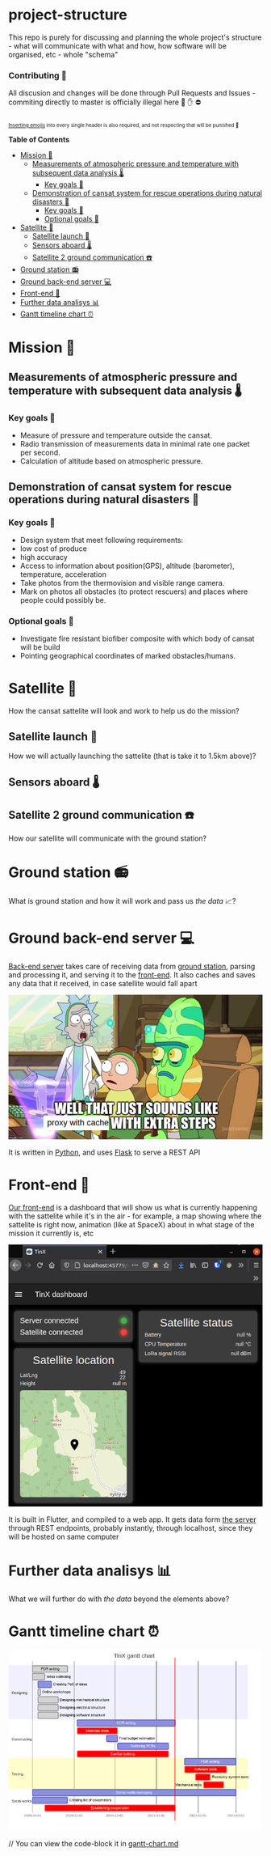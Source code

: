 # project-structure

This repo is purely for discussing and planning the whole project's structure - what will communicate with what and how, how software will be organised, etc - whole "schema"

### Contributing :pencil:
All discusion and changes will be done through Pull Requests and Issues - commiting directly to master is officially illegal here  :no_entry_sign: :hand: :no_entry:

<sub><sub>[Inserting emojis](https://gist.github.com/rxaviers/7360908) into every single header is also required, and not respecting that will be punished 🔪 </sub></sub>


<!-- START doctoc generated TOC please keep comment here to allow auto update -->
<!-- DON'T EDIT THIS SECTION, INSTEAD RE-RUN doctoc TO UPDATE -->
**Table of Contents**

- [Mission :rainbow:](#mission-rainbow)
  - [Measurements of atmospheric pressure and temperature with subsequent data analysis :thermometer:](#measurements-of-atmospheric-pressure-and-temperature-with-subsequent-data-analysis-thermometer)
    - [Key goals :key:](#key-goals-key)
  - [Demonstration of cansat system for rescue operations during natural disasters :volcano:](#demonstration-of-cansat-system-for-rescue-operations-during-natural-disasters-volcano)
    - [Key goals :key:](#key-goals-key-1)
    - [Optional goals :small_blue_diamond:](#optional-goals-small_blue_diamond)
- [Satellite :satellite:](#satellite-satellite)
  - [Satellite launch :rocket:](#satellite-launch-rocket)
  - [Sensors aboard :thermometer:](#sensors-aboard-thermometer)
  - [Satellite 2 ground communication :phone:](#satellite-2-ground-communication-phone)
- [Ground station :radio:](#ground-station-radio)
- [Ground back-end server :computer:](#ground-back-end-server-computer)
- [Front-end :iphone:](#front-end-iphone)
- [Further data analisys :bar_chart:](#further-data-analisys-bar_chart)
- [Gantt timeline chart :alarm_clock:](#gantt-timeline-chart-alarm_clock)

<!-- END doctoc generated TOC please keep comment here to allow auto update -->

# Mission :rainbow:
## Measurements of atmospheric pressure and temperature with subsequent data analysis :thermometer:

### Key goals :key:

 - Measure of pressure and temperature outside the cansat.
 - Radio transmission of measurements data in minimal rate one packet per second.
 - Calculation of altitude based on atmospheric pressure.

## Demonstration of cansat system for rescue operations during natural disasters :volcano:

### Key goals :key:

 - Design system that meet following requirements:
 - low cost of produce
 - high accuracy
 - Access to information about position(GPS), altitude (barometer), temperature, acceleration
 - Take photos from the thermovision and visible range camera.
 - Mark on photos all obstacles (to protect rescuers) and places where people could possibly be.

### Optional goals :small_blue_diamond:

 - Investigate fire resistant biofiber composite with which body of cansat will be build
 - Pointing geographical coordinates of marked obstacles/humans.

# Satellite :satellite:
How the cansat sattelite will look and work to help us do the mission?

## Satellite launch :rocket:
How we will actually launching the sattelite (that is take it to 1.5km above)?

## Sensors aboard :thermometer:

## Satellite 2 ground communication :phone:
How our satellite will communicate with the ground station?

# Ground station :radio:
What is ground station and how it will work and pass us *the data* :chart_with_upwards_trend:?

# Ground back-end server :computer:
[Back-end server](https://github.com/TinXsat/server) takes care of receiving data from [ground station](#ground-station-radio),
parsing and processing it, and serving it to the [front-end](#front-end-iphone).
It also caches and saves any data that it received, in case satellite would fall apart

![Sounds like proxy+cache with extra steps](images/sounds_like_slavery.png)

It is written in [Python](https://www.python.org/), and uses [Flask](https://flask.palletsprojects.com/) to serve a REST API

# Front-end :iphone:
[Our front-end](https://github.com/TinXsat/frontend) is a dashboard that will show us what is currently happening with the sattelite while it's in the air - for example, a map showing where the sattelite is right now, animation (like at SpaceX) about in what stage of the mission it currently is, etc

![Screenshot of front-end](images/front-end_screenshot.png)

It is built in Flutter, and compiled to a web app. It gets data form [the server](#ground-back-end-server-computer) through REST endpoints, probably instantly, through localhost, since they will be hosted on same computer

# Further data analisys :bar_chart:
What we will further do with *the data* beyond the elements above?

# Gantt timeline chart :alarm_clock:

![~mermaid diagram 1~](/output/gantt-chart-md-1.png)

// You can view the code-block it in [gantt-chart.md](gantt-chart.md)
